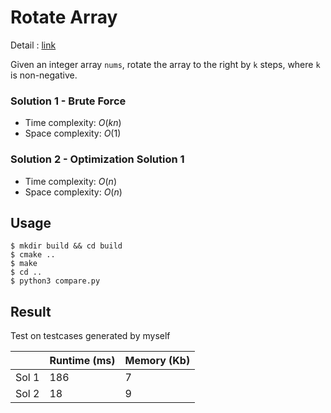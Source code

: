 # Rotate Array
Detail : [link](https://leetcode.com/problems/rotate-array/)

Given an integer array `nums`, rotate the array to the right by `k` steps, where `k` is non-negative.

### Solution 1 - Brute Force
* Time complexity: $O(kn)$
* Space complexity: $O(1)$

### Solution 2 - Optimization Solution 1
* Time complexity: $O(n)$
* Space complexity: $O(n)$

## Usage
```shell
$ mkdir build && cd build
$ cmake ..
$ make
$ cd ..
$ python3 compare.py
```

## Result
Test on testcases generated by myself

|       | Runtime (ms) | Memory (Kb) |
|-------|--------------|-------------|
| Sol 1 | 186          | 7           |
| Sol 2 | 18           | 9           |